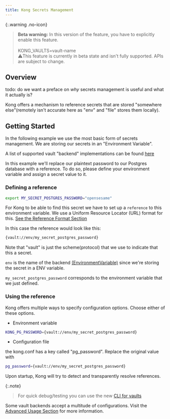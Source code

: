 ```yaml
---
title: Kong Secrets Management
---
```


{:.warning .no-icon}
> **Beta warning:** 
> In this version of the feature, you have to explicitly enable this feature. 
> <br>
> <br>
> KONG_VAULTS=vault-name
> <br>
> ⚠️This feature is currently in beta state and isn't fully supported. APIs are subject to change.

## Overview

todo: do we want a preface on _why_ secrets management is useful and what it actually is?

Kong offers a mechanism to reference secrets that are stored "somewhere else"(remotely isn't accurate here as "env" and "file" stores them locally).

## Getting Started

In the following example we use the most basic form of secrets management. We are storing our secrets in an "Environment Variable".

A list of supported vault "backend" implementations can be found [here](/gateway/2.8.x/plan-and-deploy/security/secrets-management/backends-overview)


In this example we'll replace our plaintext password to our Postgres database with a reference. To do so, please define your environment variable and assign a secret value to it.


### Defining a reference

```bash
export MY_SECRET_POSTGRES_PASSWORD="opensesame"
```

For Kong to be able to find this secret we have to set up a `reference` to this environment variable. We use a Uniform Resource Locator (URL) format for this. [See the Reference Format Section](/gateway/2.8.x/plan-and-deploy/security/secrets-management/reference-format)

In this case the reference would look like this:

```bash
{vault://env/my_secret_postgres_password}
```

Note that "vault" is just the scheme(protocol) that we use to indicate that this a secret.

`env` is the name of the backend [(EnvironmentVariable)](/gateway/2.8.x/plan-and-deploy/security/secrets-management/backends/env) since we're storing the secret in a ENV variable.

`my_secret_postgres_password` corresponds to the environment variable that we just defined.

### Using the reference

Kong offers multiple ways to specify configuration options. Choose either of these options.

* Environment variable

```bash
KONG_PG_PASSWORD={vault://env/my_secret_postgres_password}
```

* Configuration file

the kong.conf has a key called "pg_password". Replace the original value with

```bash
pg_password={vault://env/my_secret_postgres_password}
```

Upon startup, Kong will try to detect and transparently resolve references.


{:.note}
>  For quick debug/testing you can use the new [CLI for vaults](/gateway/2.8.x/plan-and-deploy/security/secrets-management/advanced-usage/#vaults-cli)


Some vault backends accept a multitude of configurations. Visit the [Advanced Usage Section](/gateway/2.8.x/plan-and-deploy/security/secrets-management/advanced-usage) for more information.


